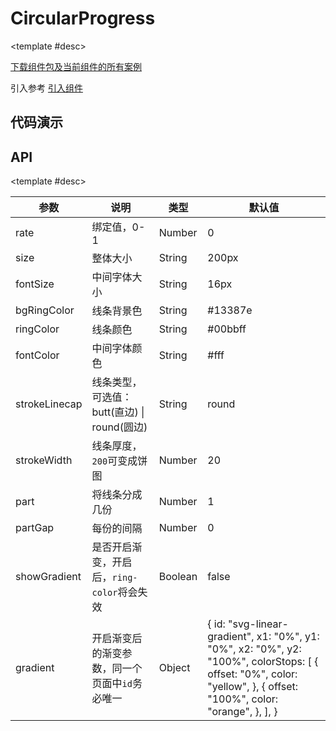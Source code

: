 <script setup>
  import CircularProgressA from './Components/CircularProgress/demo/index-a.vue'
  import CircularProgressB from './Components/CircularProgress/demo/index-b.vue'
  import CircularProgressC from './Components/CircularProgress/demo/index-c.vue'
  import CircularProgressD from './Components/CircularProgress/demo/index-d.vue'
  import CircularProgressE from './Components/CircularProgress/demo/index-e.vue'
  import CircularProgressF from './Components/CircularProgress/demo/index-f.vue'
</script>

# CircularProgress

<ContainerBox title="介绍">
<template #desc>

版权声明：本页组件为`CSDN`博主`「青春～不散」`所有

原文链接：[SVG 绘制圆环进度条](https://blog.csdn.net/qq_40289557/article/details/123061211)
</template>
</ContainerBox>

<ContainerBox title="下载并引入">

<template #desc>

[下载组件包及当前组件的所有案例](https://gitee.com/lengyibai/lib3-component-packages/raw/master/Lib/static/LibCircularProgress.zip)

引入参考 [引入组件](/Components/base/start.html)

</template>
</ContainerBox>

## 代码演示

<ContainerBox title="基础用法">
<template #desc>
只能输入小数
</template>

<div class="demoBox">
<CircularProgressA />
</div>

<ShowCode>
<template #codes>

```vue
<template>
  <div class="demo">
    <input type="text" v-model.number="num" />
    <LibCircularProgress :value="num">
      <span>普通进度条</span>
      <br />
      <span>{{ `${(num * 100).toFixed(2)}%` }}</span>
    </LibCircularProgress>
  </div>
</template>
<script setup lang="ts">
import { ref } from 'vue';

const num = ref(0.15);
</script>
<style scoped>
.demo {
  display: flex;
  flex-direction: column;
  align-items: center;
}
input {
  font-size: 20px;
  margin-bottom: 25px;
}
</style>
```

</template>
</ShowCode>
</ContainerBox>

<ContainerBox title="渐变进度条">
<div class="demoBox">
<CircularProgressB />
</div>

<ShowCode>
<template #codes>

```vue
<template>
  <div class="demo">
    <input type="text" v-model.number="num" />
    <LibCircularProgress
      :part-gap="0"
      :part="1"
      :value="num"
      :show-gradient="true"
      :stroke-width="20"
      bg-ring-color="#13387e"
    >
      <span>渐变进度条</span>
      <br />
      <span>{{ `${(num * 100).toFixed(2)}%` }}</span>
    </LibCircularProgress>
  </div>
</template>
<script setup lang="ts">
import { ref } from 'vue';

const num = ref(0.75);
</script>
```

</template>
</ShowCode>
</ContainerBox>

<ContainerBox title="普通进度格">
<div class="demoBox">
<CircularProgressC />
</div>

<ShowCode>
<template #codes>

```vue
<template>
  <div class="demo">
    <input type="text" v-model.number="num" />
    <LibCircularProgress
      :part-gap="20"
      :part="20"
      :value="num"
      :stroke-width="20"
      bg-ring-color="#446224"
      ring-color="#a3fe49"
      stroke-linecap="butt"
    >
      <span>普通进度格</span>
      <br />
      <span>{{ `${(num * 100).toFixed(2)}%` }}</span>
    </LibCircularProgress>
  </div>
</template>
<script setup lang="ts">
import { ref } from 'vue';

const num = ref(0.3);
</script>
```

</template>
</ShowCode>
</ContainerBox>

<ContainerBox title="渐变进度格">
<div class="demoBox">
<CircularProgressD />
</div>

<ShowCode>
<template #codes>

```vue
<template>
  <div class="demo">
    <input type="text" v-model.number="num" />
    <LibCircularProgress
      :gradient="myGradient"
      :part-gap="20"
      :part="40"
      :value="num"
      :show-gradient="true"
      :stroke-width="30"
      bg-ring-color="#13387e"
      ring-color="#1cbd9c"
      stroke-linecap="butt"
    >
      <span>渐变进度格</span>
      <br />
      <span>{{ `${(num * 100).toFixed(2)}%` }}</span>
    </LibCircularProgress>
  </div>
</template>
<script setup lang="ts">
import { ref } from 'vue';

const num = ref(0.45);
const myGradient = {
  id: 'svg-linear-gradient001',
  x1: '100%',
  y1: '100%',
  x2: '0%',
  y2: '0%',
  colorStops: [
    {
      offset: '0%',
      color: '#0ae787',
    },
    {
      offset: '100%',
      color: '#fe653c',
    },
  ],
};
</script>
```

</template>
</ShowCode>
</ContainerBox>

<ContainerBox title="更细的进度格">
<div class="demoBox">
<CircularProgressE />
</div>

<ShowCode>
<template #codes>

```vue
<template>
  <div class="demo">
    <input type="text" v-model.number="num" />
    <LibCircularProgress
      :part-gap="20"
      :part="50"
      :value="num"
      :stroke-width="20"
      bg-ring-color="#13387e"
      ring-color="#00bbff"
      stroke-linecap="butt"
    >
      <span>更细的进度格</span>
      <br />
      <span>{{ `${(num * 100).toFixed(2)}%` }}</span>
    </LibCircularProgress>
  </div>
</template>
<script setup lang="ts">
import { ref } from 'vue';

const num = ref(0.6);
</script>
```

</template>
</ShowCode>
</ContainerBox>

<ContainerBox title="进度“饼”">
<div class="demoBox">
<CircularProgressF />
</div>

<ShowCode>
<template #codes>

```vue
<template>
  <div class="demo">
    <input type="text" v-model.number="num" />
    <LibCircularProgress
      :value="num"
      :stroke-width="200"
      bg-ring-color="#4834d4"
      ring-color="#686de0"
      stroke-linecap="butt"
    >
      <span>进度“饼”</span>
      <br />
      <span>{{ `${(num * 100).toFixed(2)}%` }}</span>
    </LibCircularProgress>
  </div>
</template>
<script setup lang="ts">
import { ref } from 'vue';

const num = ref(0.9);
</script>
```

</template>
</ShowCode>
</ContainerBox>

## API

<ContainerBox title="Props">

<template #desc>

| 参数          | 说明                                           | 类型    | 默认值                                                                                                                                                              |
| ------------- | ---------------------------------------------- | ------- | ------------------------------------------------------------------------------------------------------------------------------------------------------------------- |
| rate          | 绑定值，0-1                                    | Number  | 0                                                                                                                                                                   |
| size          | 整体大小                                       | String  | 200px                                                                                                                                                               |
| fontSize      | 中间字体大小                                   | String  | 16px                                                                                                                                                                |
| bgRingColor   | 线条背景色                                     | String  | #13387e                                                                                                                                                             |
| ringColor     | 线条颜色                                       | String  | #00bbff                                                                                                                                                             |
| fontColor     | 中间字体颜色                                   | String  | #fff                                                                                                                                                                |
| strokeLinecap | 线条类型，可选值：butt(直边) \| round(圆边)    | String  | round                                                                                                                                                               |
| strokeWidth   | 线条厚度，`200`可变成饼图                      | Number  | 20                                                                                                                                                                  |
| part          | 将线条分成几份                                 | Number  | 1                                                                                                                                                                   |
| partGap       | 每份的间隔                                     | Number  | 0                                                                                                                                                                   |
| showGradient  | 是否开启渐变，开启后，`ring-color`将会失效     | Boolean | false                                                                                                                                                               |
| gradient      | 开启渐变后的渐变参数，同一个页面中`id`务必唯一 | Object  | { id: "svg-linear-gradient", x1: "0%", y1: "0%", x2: "0%", y2: "100%", colorStops: [ { offset: "0%", color: "yellow", }, { offset: "100%", color: "orange", }, ], } |

</template>
</ContainerBox>
